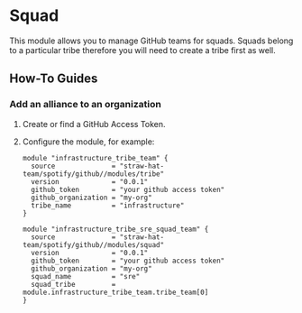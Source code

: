 # Squad

This module allows you to manage GitHub teams for squads. Squads belong to a
particular tribe therefore you will need to create a tribe first as well.

## How-To Guides

### Add an alliance to an organization

1. Create or find a GitHub Access Token.
2. Configure the module, for example:

    ```hcl
    module "infrastructure_tribe_team" {
      source              = "straw-hat-team/spotify/github//modules/tribe"
      version             = "0.0.1"
      github_token        = "your github access token"
      github_organization = "my-org"
      tribe_name          = "infrastructure"
    }

    module "infrastructure_tribe_sre_squad_team" {
      source              = "straw-hat-team/spotify/github//modules/squad"
      version             = "0.0.1"
      github_token        = "your github access token"
      github_organization = "my-org"
      squad_name          = "sre"
      squad_tribe         = module.infrastructure_tribe_team.tribe_team[0]
    }
    ```
